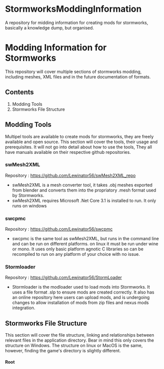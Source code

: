 # StormworksModdingInformation
A repository for midding information for creating mods for stormworks, basically a knowledge dump, but organised.

# Modding Information for Stormworks
This repository will cover multiple sections of stormworks modding, including meshes, XML files and in the future documentation of formats.

## Contents
1. Modding Tools
2. Stormworks File Structure


## Modding Tools
Multipel tools are available to create mods for stormworks, they are freely available and open source. This section will cover the tools, their usage and prerequisites. It will not go into detail about how to use the tools, They all have manuals available on their respective github repositories.

### swMesh2XML
Repository : https://github.com/Lewinator56/swMesh2XML_repo
- swMesh2XML is a mesh converter tool, it takes .obj meshes exported from blender and converts them into the propriatory .mesh format used by Stormworks.
- swMesh2XML requires Microsoft .Net Core 3.1 is installed to run. It only runs on windows


### swcpmc
Repository : https://github.com/Lewinator56/swcpmc
- swcpmc is the same tool as swMesh2XML, but runs in the command line and can be run on different platforms. on linux it must be run under wine or mono. It uses only basic platform agnotic C libraries so can be recompiled to run on any platform of your choice with no issue.

### Stormloader
Repository : https://github.com/Lewinator56/StormLoader
- Stormloader is the modloader used to load mods into Stormworks. It uses a file format .slp to ensure mods are created correctly. It also has an online repository here users can upload mods, and is undergoing changes to allow installation of mods from zip files and nexus mods integration.
</p>

## Stormworks File Structure
This section will cover the file structure, linking and relationships between relevant files in the application directory. Bear in mind this only covers the structure on Windows. The structure on linux or MacOS is the same, however, finding the game's directory is slightly different.

#### Root
